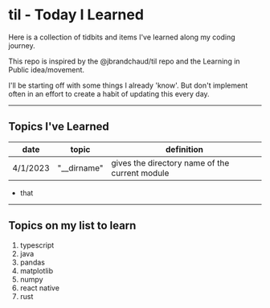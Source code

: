 # til - Today I Learned

Here is a collection of tidbits and items I've learned along my coding journey.

This repo is inspired by the @jbrandchaud/til repo and the Learning in Public idea/movement.

I'll be starting off with some things I already 'know'. But don't implement often in an effort to create a habit of updating this every day.

***

## Topics I've Learned
date| topic | definition |
----| ----|----|
4/1/2023 |"__dirname" | gives the directory name of the current module |
- that

***

## Topics on my list to learn
1. typescript
2. java
3. pandas
4. matplotlib
5. numpy
6. react native
7. rust
